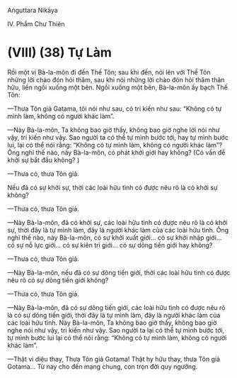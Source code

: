 Aṅguttara Nikāya

IV. Phẩm Chư Thiên

# (VIII) (38) Tự Làm

Rồi một vị Bà-la-môn đi đến Thế Tôn; sau khi đến, nói lên với Thế Tôn những lời chào đón hỏi thăm, sau khi nói những lời chào đón hỏi thăm thân hữu, liền ngồi xuống một bên. Ngồi xuống một bên, Bà-la-môn ấy bạch Thế Tôn:

—Thưa Tôn giả Gatama, tôi nói như sau, có tri kiến như sau: “Không có tự mình làm, không có người khác làm”.

—Này Bà-la-môn, Ta không bao giờ thấy, không bao giờ nghe lời nói như vậy, tri kiến như vậy. Sao người ta có thể tự mình bước tới, hay tự mình bước lui, lại có thể nói rằng: “Không có tự mình làm, không có người khác làm”? Ông nghĩ thế nào, này Bà-la-môn, có phát khởi giới hay không? (Có vấn đề khởi sự bắt đầu không? )

—Thưa có, thưa Tôn giả.

Nếu đã có sự khởi sự, thời các loài hữu tình có được nêu rõ là có khởi sự không?

—Thưa có, thưa Tôn giả.

—Này Bà-la-môn, đã có khởi sự, các loài hữu tình có được nêu rõ là có khởi sự, thời đây là tự mình làm, đây là người khác làm của các loài hữu tình. Ông nghĩ thế nào, này Bà-la-môn, có sự khởi xuất giới... có sự khởi nhập giới... có sự nỗ lực giới... có sự kiên trì giới... có sự dõng tiến giới hay không?

—Thưa có, thưa Tôn giả.

—Này Bà-la-môn, nếu đã có sự dõng tiến giới, thời các loài hữu tình có được nêu rõ có sự dõng tiến giới không?

—Thưa có, thưa Tôn giả.

—Này Bà-la-môn, đã có sự dõng tiến giới, các loài hữu tình có được nêu rõ là có sự dõng tiến giới, thời đây là tự mình làm, đây là người khác làm của các loài hữu tình. Này Bà-la-môn, Ta không bao giờ thấy, không bao giờ nghe nói như vậy, tri kiến như vậy. Sao người ta lại có thể tự mình bước tới, tự mình bước lui lại có thể nói rằng: “Không có tự mình làm, không có người khác làm”.

—Thật vi diệu thay, Thưa Tôn giả Gotama! Thật hy hữu thay, thưa Tôn giả Gotama... Từ nay cho đến mạng chung, con trọn đời quy ngưỡng.

